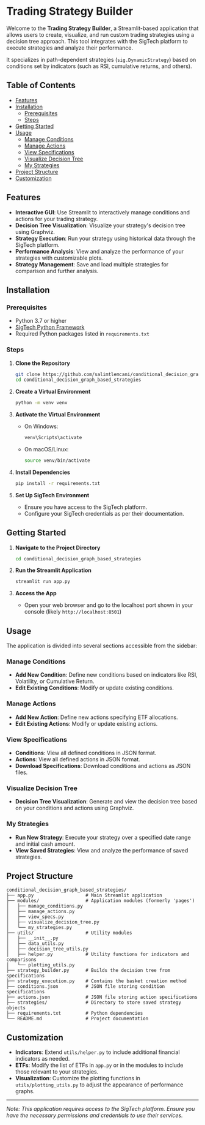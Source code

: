 # Trading Strategy Builder

Welcome to the **Trading Strategy Builder**, a Streamlit-based application that allows users to create, visualize, and 
run custom trading strategies using a decision tree approach. This tool integrates with the SigTech platform to execute 
strategies and analyze their performance.

It specializes in path-dependent strategies (`sig.DynamicStrategy`) based on conditions set by indicators (such as RSI,
cumulative returns, and others).

## Table of Contents

- [Features](#features)
- [Installation](#installation)
  - [Prerequisites](#prerequisites)
  - [Steps](#steps)
- [Getting Started](#getting-started)
- [Usage](#usage)
  - [Manage Conditions](#manage-conditions)
  - [Manage Actions](#manage-actions)
  - [View Specifications](#view-specifications)
  - [Visualize Decision Tree](#visualize-decision-tree)
  - [My Strategies](#my-strategies)
- [Project Structure](#project-structure)
- [Customization](#customization)

## Features

- **Interactive GUI**: Use Streamlit to interactively manage conditions and actions for your trading strategy.
- **Decision Tree Visualization**: Visualize your strategy's decision tree using Graphviz.
- **Strategy Execution**: Run your strategy using historical data through the SigTech platform.
- **Performance Analysis**: View and analyze the performance of your strategies with customizable plots.
- **Strategy Management**: Save and load multiple strategies for comparison and further analysis.

## Installation

### Prerequisites

- Python 3.7 or higher
- [SigTech Python Framework](https://sigtech.com/)
- Required Python packages listed in `requirements.txt`

### Steps

1. **Clone the Repository**

   ```bash
   git clone https://github.com/salimtlemcani/conditional_decision_graph_based_strategies.git
   cd conditional_decision_graph_based_strategies
   ```

2. **Create a Virtual Environment**

   ```bash
   python -m venv venv
   ```

3. **Activate the Virtual Environment**

   - On Windows:

     ```bash
     venv\Scripts\activate
     ```

   - On macOS/Linux:

     ```bash
     source venv/bin/activate
     ```

4. **Install Dependencies**

   ```bash
   pip install -r requirements.txt
   ```

5. **Set Up SigTech Environment**

   - Ensure you have access to the SigTech platform.
   - Configure your SigTech credentials as per their documentation.

## Getting Started

1. **Navigate to the Project Directory**

   ```bash
   cd conditional_decision_graph_based_strategies
   ```

2. **Run the Streamlit Application**

   ```bash
   streamlit run app.py
   ```

3. **Access the App**

   - Open your web browser and go to the localhost port shown in your console (likely `http://localhost:8501`)

## Usage

The application is divided into several sections accessible from the sidebar:

### Manage Conditions

- **Add New Condition**: Define new conditions based on indicators like RSI, Volatility, or Cumulative Return.
- **Edit Existing Conditions**: Modify or update existing conditions.

### Manage Actions

- **Add New Action**: Define new actions specifying ETF allocations.
- **Edit Existing Actions**: Modify or update existing actions.

### View Specifications

- **Conditions**: View all defined conditions in JSON format.
- **Actions**: View all defined actions in JSON format.
- **Download Specifications**: Download conditions and actions as JSON files.

### Visualize Decision Tree

- **Decision Tree Visualization**: Generate and view the decision tree based on your conditions and actions using 
Graphviz.

### My Strategies

- **Run New Strategy**: Execute your strategy over a specified date range and initial cash amount.
- **View Saved Strategies**: View and analyze the performance of saved strategies.

## Project Structure

```
conditional_decision_graph_based_strategies/
├── app.py                   # Main Streamlit application
├── modules/                 # Application modules (formerly 'pages')
│   ├── manage_conditions.py
│   ├── manage_actions.py
│   ├── view_specs.py
│   ├── visualize_decision_tree.py
│   └── my_strategies.py
├── utils/                   # Utility modules
│   ├── __init__.py
│   ├── data_utils.py
│   ├── decision_tree_utils.py
│   ├── helper.py            # Utility functions for indicators and comparisons
│   └── plotting_utils.py
├── strategy_builder.py      # Builds the decision tree from specifications
├── strategy_execution.py    # Contains the basket creation method
├── conditions.json          # JSON file storing condition specifications
├── actions.json             # JSON file storing action specifications
├── strategies/              # Directory to store saved strategy objects
├── requirements.txt         # Python dependencies
└── README.md                # Project documentation
```

## Customization

- **Indicators**: Extend `utils/helper.py` to include additional financial indicators as needed.
- **ETFs**: Modify the list of ETFs in `app.py` or in the modules to include those relevant to your strategies.
- **Visualization**: Customize the plotting functions in `utils/plotting_utils.py` to adjust the appearance of 
performance graphs.

---

*Note: This application requires access to the SigTech platform. Ensure you have the necessary permissions and 
credentials to use their services.*
